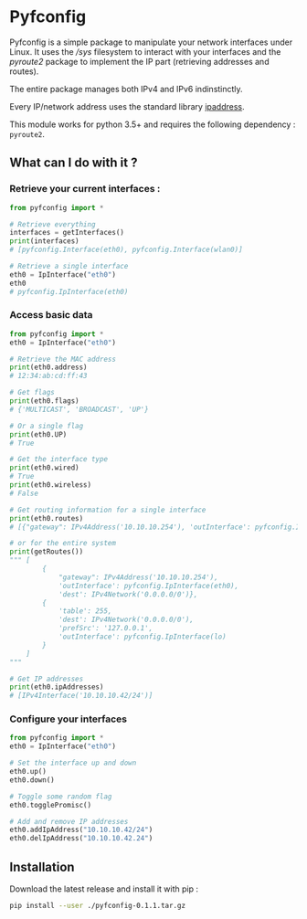 # Pyfconfig

Pyfconfig is a simple package to manipulate your network interfaces under Linux.
It uses the */sys* filesystem to interact with your interfaces and the *pyroute2* package to implement the IP part (retrieving addresses and routes).

The entire package manages both IPv4 and IPv6 indinstinctly.

Every IP/network address uses the standard library [ipaddress](https://docs.python.org/3/library/ipaddress.html).

This module works for python 3.5+ and requires the following dependency : `pyroute2`.

## What can I do with it ?

### Retrieve your current interfaces :
```python
from pyfconfig import *

# Retrieve everything
interfaces = getInterfaces()
print(interfaces)
# [pyfconfig.Interface(eth0), pyfconfig.Interface(wlan0)]

# Retrieve a single interface
eth0 = IpInterface("eth0")
eth0
# pyfconfig.IpInterface(eth0)
```

### Access basic data
```python
from pyfconfig import *
eth0 = IpInterface("eth0")

# Retrieve the MAC address
print(eth0.address)
# 12:34:ab:cd:ff:43

# Get flags
print(eth0.flags)
# {'MULTICAST', 'BROADCAST', 'UP'}

# Or a single flag
print(eth0.UP)
# True

# Get the interface type
print(eth0.wired)
# True
print(eth0.wireless)
# False

# Get routing information for a single interface
print(eth0.routes)
# [{"gateway": IPv4Address('10.10.10.254'), 'outInterface': pyfconfig.IpInterface(eth0), 'dest': IPv4Network('0.0.0.0/0')}]

# or for the entire system
print(getRoutes())
""" [
        {
            "gateway": IPv4Address('10.10.10.254'),
            'outInterface': pyfconfig.IpInterface(eth0),
            'dest': IPv4Network('0.0.0.0/0')},
        {
            'table': 255,
            'dest': IPv4Network('0.0.0.0/0'),
            'prefSrc': '127.0.0.1', 
            'outInterface': pyfconfig.IpInterface(lo)
        }
    ]
"""

# Get IP addresses
print(eth0.ipAddresses)
# [IPv4Interface('10.10.10.42/24')]
```

### Configure your interfaces
```python
from pyfconfig import *
eth0 = IpInterface("eth0")

# Set the interface up and down
eth0.up()
eth0.down()

# Toggle some random flag
eth0.togglePromisc()

# Add and remove IP addresses
eth0.addIpAddress("10.10.10.42/24")
eth0.delIpAddress("10.10.10.42.24")
```

## Installation

Download the latest release and install it with pip :
```bash
pip install --user ./pyfconfig-0.1.1.tar.gz
```
